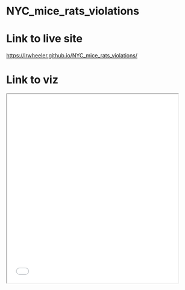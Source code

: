 # NYC_mice_rats_violations
# Link to live site
https://lrwheeler.github.io/NYC_mice_rats_violations/

# Link to viz
<iframe src=“https://public.tableau.com/views/NYC_mice_rats_restaurants/Dashboard1?:showVizHome=no&:embed=true” width="90%" height="500"></iframe>


